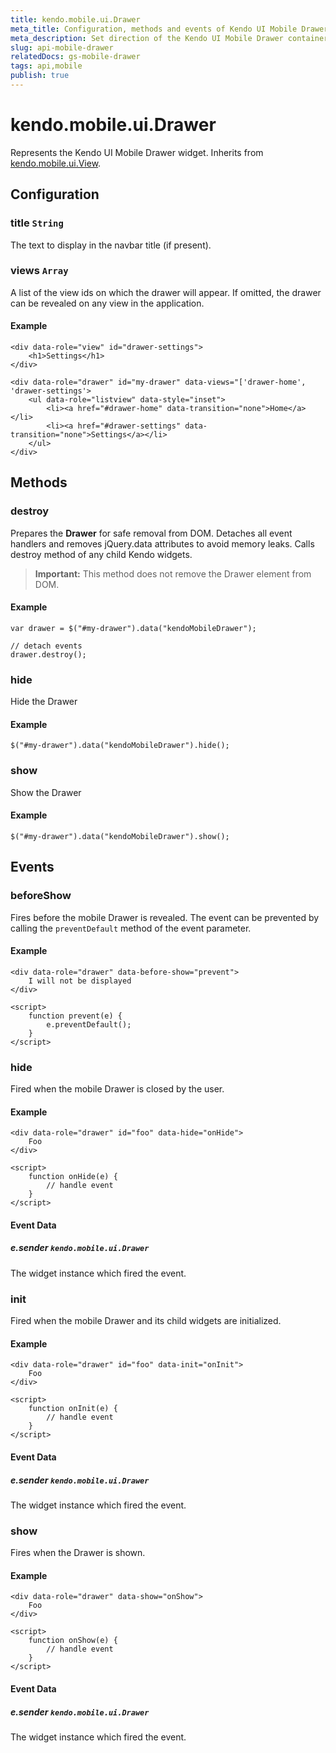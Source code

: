 ```yaml
---
title: kendo.mobile.ui.Drawer
meta_title: Configuration, methods and events of Kendo UI Mobile Drawer
meta_description: Set direction of the Kendo UI Mobile Drawer container, use methods to show and hide it.
slug: api-mobile-drawer
relatedDocs: gs-mobile-drawer
tags: api,mobile
publish: true
---
```


# kendo.mobile.ui.Drawer

Represents the Kendo UI Mobile Drawer widget. Inherits from [kendo.mobile.ui.View](/api/framework/view).

## Configuration

### title `String`

The text to display in the navbar title (if present).

### views `Array`

A list of the view ids on which the drawer will appear. If omitted, the drawer can be revealed on any view in the application.

#### Example

    <div data-role="view" id="drawer-settings">
        <h1>Settings</h1>
    </div>

    <div data-role="drawer" id="my-drawer" data-views="['drawer-home', 'drawer-settings'>
        <ul data-role="listview" data-style="inset">
            <li><a href="#drawer-home" data-transition="none">Home</a></li>
            <li><a href="#drawer-settings" data-transition="none">Settings</a></li>
        </ul>
    </div>

## Methods

### destroy

Prepares the **Drawer** for safe removal from DOM. Detaches all event handlers and removes jQuery.data attributes to avoid memory leaks. Calls destroy method of any child Kendo widgets.

> **Important:** This method does not remove the Drawer element from DOM.

#### Example

    var drawer = $("#my-drawer").data("kendoMobileDrawer");

    // detach events
    drawer.destroy();

### hide

Hide the Drawer

#### Example

    $("#my-drawer").data("kendoMobileDrawer").hide();

### show

Show the Drawer

#### Example

    $("#my-drawer").data("kendoMobileDrawer").show();

## Events

### beforeShow

Fires before the mobile Drawer is revealed. The event can be prevented by calling the `preventDefault` method of the event parameter.

#### Example

    <div data-role="drawer" data-before-show="prevent">
        I will not be displayed
    </div>

    <script>
        function prevent(e) {
            e.preventDefault();
        }
    </script>

### hide

Fired when the mobile Drawer is closed by the user.

#### Example

    <div data-role="drawer" id="foo" data-hide="onHide">
        Foo
    </div>

    <script>
        function onHide(e) {
            // handle event
        }
    </script>

#### Event Data

##### e.sender `kendo.mobile.ui.Drawer`

The widget instance which fired the event.

### init

Fired when the mobile Drawer and its child widgets are initialized.

#### Example

    <div data-role="drawer" id="foo" data-init="onInit">
        Foo
    </div>

    <script>
        function onInit(e) {
            // handle event
        }
    </script>

#### Event Data

##### e.sender `kendo.mobile.ui.Drawer`

The widget instance which fired the event.

### show

Fires when the Drawer is shown.

#### Example

    <div data-role="drawer" data-show="onShow">
        Foo
    </div>

    <script>
        function onShow(e) {
            // handle event
        }
    </script>

#### Event Data

##### e.sender `kendo.mobile.ui.Drawer`

The widget instance which fired the event.
